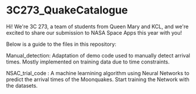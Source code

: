 # 3C273_QuakeCatalogue
Hi! We're 3C 273, a team of students from Queen Mary and KCL, and we're excited to share our submission to NASA Space Apps this year with you!

Below is a guide to the files in this repository:

Manual_detection: Adaptation of demo code used to manually detect arrival times. Mostly implemented on training data due to time constraints.

NSAC_trial_code : A machine learnining algorithm using Neural Networks to predict the arrival times of the Moonquakes. Start training the Network with the datasets.
